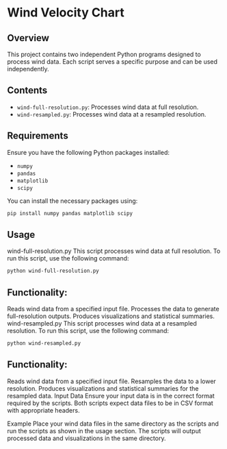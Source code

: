 # Wind Velocity Chart

## Overview

This project contains two independent Python programs designed to process wind data. Each script serves a specific purpose and can be used independently.

## Contents

- `wind-full-resolution.py`: Processes wind data at full resolution.
- `wind-resampled.py`: Processes wind data at a resampled resolution.

## Requirements

Ensure you have the following Python packages installed:

- `numpy`
- `pandas`
- `matplotlib`
- `scipy`

You can install the necessary packages using:

```bash
pip install numpy pandas matplotlib scipy
```

## Usage
wind-full-resolution.py
This script processes wind data at full resolution. To run this script, use the following command:

```bash
python wind-full-resolution.py
```

## Functionality:
Reads wind data from a specified input file.
Processes the data to generate full-resolution outputs.
Produces visualizations and statistical summaries.
wind-resampled.py
This script processes wind data at a resampled resolution. To run this script, use the following command:

```bash
python wind-resampled.py
```

## Functionality:
Reads wind data from a specified input file.
Resamples the data to a lower resolution.
Produces visualizations and statistical summaries for the resampled data.
Input Data
Ensure your input data is in the correct format required by the scripts. Both scripts expect data files to be in CSV format with appropriate headers.

Example
Place your wind data files in the same directory as the scripts and run the scripts as shown in the usage section. The scripts will output processed data and visualizations in the same directory.
